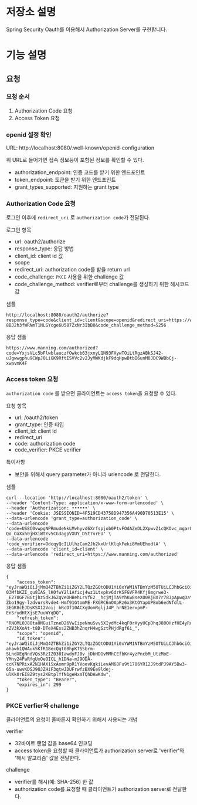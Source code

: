 # 저장소 설명
Spring Security Oauth를 이용해서 Authorization Server를 구현합니다. 

# 기능 설명
## 요청
### 요청 순서
1. Authorization Code 요청
2. Access Token 요청

### openid 설정 확인
URL: http://localhost:8080/.well-known/openid-configuration

위 URL로 들어가면 접속 정보등이 포함된 정보를 확인할 수 있다. 
- authorization_endpoint: 인증 코드를 받기 위한 엔드포인트
- token_endpoint: 토큰을 받기 위한 엔드포인트
- grant_types_supported: 지원하는 grant type

### Authorization Code 요청
로그인 이후에 `redirect_uri` 로 `authorization code`가 전달된다. 

로그인 항목
- url: oauth2/authorize
- response_type: 응답 방법
- client_id: client id 값
- scope
- redirect_uri: authorization code를 받을 return url
- code_challenge: `PKCE` 사용을 위한 challenge 값
- code_challenge_method: verifier로부터 challenge를 생성하기 위한 해시코드 값

샘플
```
http://localhost:8080/oauth2/authorize?response_type=code&client_id=client&scope=openid&redirect_uri=https://www.manning.com/authorized&code_challenge=c9wKZNLr-8BJ2h3fWRNmT1NLGYcge6U587ZxNr3IbB0&code_challenge_method=S256
```

응답 샘플
```
https://www.manning.com/authorized?code=YxjsVLc5bFlwblauczfOwkcb63jxnyLQN93FXywTOiLtRgzABkSJ42-uJgwwgphu9CWpJOLiGK9RftISVVc2v2JyMWKdjkF9dqHpwBtbI6unM0JDC9WBbCj-xwavmK4F
```

### Access token 요청
`authorization code` 를 받으면 클라이언트는 `access token`을 요청할 수 있다. 

요청 항목
- url: /oauth2/token
- grant_type: 인증 타입
- client_id: client id
- redirect_uri
- code: authorization code
- code_verifier: PKCE verifier

특이사항
- 보안을 위해서 query parameter가 아니라 urlencode 로 전달한다. 

샘플
```
curl --location 'http://localhost:8080/oauth2/token' \
--header 'Content-Type: application/x-www-form-urlencoded' \
--header 'Authorization: ••••••' \
--header 'Cookie: JSESSIONID=4F519CD43758D947356A490D70513E15' \
--data-urlencode 'grant_type=authorization_code' \
--data-urlencode 'code=US8C0vwpgNPRmudeNkLMvhyvd6Xrfspjob0PtvFOdAZeDL2XpwvZ1cQKOvc_mgarQqwRUJZLnQf71axOvUqJEQJZ5W-Qo_OaXxh0jHXiWtYv5CG3agpVXUY_D5t7vrEU' \
--data-urlencode 'code_verifier=OdcqyQcILUlhzCam2Jb2kxUrlKlqkFeki8MmUEhodlA' \
--data-urlencode 'client_id=client' \
--data-urlencode 'redirect_uri=https://www.manning.com/authorized'
```

응답 샘플
```
{
    "access_token": "eyJraWQiOiJjMmQ4ZTBhZi1iZGY2LTQzZGQtODU1Yi0xYWM1NTBmYzM5OTUiLCJhbGciOiJSUzI1NiJ9.eyJzdWIiOiJ5Y3NoaW4iLCJhdWQiOiJjbGllbnQiLCJuYmYiOjE3NDAwMDkzODIsInNjb3BlIjpbIm9wZW5pZCJdLCJpc3MiOiJodHRwOi8vbG9jYWxob3N0OjgwODAiLCJleHAiOjE3NDAwMDk2ODIsImlhdCI6MTc0MDAwOTM4MiwianRpIjoiYmJhNGE0ODMtMTIxZS00YTVhLTg1MGItMmE3MGYxM2YzZDNjIn0.gZU23fwmtjrtz0d65PeGAYKzDY8JIY9YHBKLG1sfFWC8upqurQ-03MfbKZI_qu8IAS_lK0fwY2l1Aficj4wz1Ltxpkv6drKSFGVFR4Kfj8mgrwe3-_E278GF7BGtjhz5dkJ6ZqVeDHBehLrVfE2__hcjMjTA9YhKw8seXO0RjBX7r78JpApwqDaYykGjKyx2KEiRwEF-Zbo19gy-lzdvursRvde4-Hmf91GtomME-FXGRC6nOApRz6x3KtOYapUPBob6edNfdlL-3EGK8cEJDsKSX12Voij_bRcDf10ACXgUomRgljJ4P_hrNE1erxpmP-EnSrydHtXjsE7uuWYqDQ",
    "refresh_token": "RNOML0J88ta0NGuiTzneD26VwIipeNnuSvv5XIydMc4kqF0rXyyUCpDhqJ80OHzfHE4yRuzFi09DQJ-rZV3kXoAt-t8D-DTeX4Ess2ZNB3hZnqrH4wgSztPHjdRgf6i_",
    "scope": "openid",
    "id_token": "eyJraWQiOiJjMmQ4ZTBhZi1iZGY2LTQzZGQtODU1Yi0xYWM1NTBmYzM5OTUiLCJhbGciOiJSUzI1NiJ9.eyJzdWIiOiJ5Y3NoaW4iLCJhdWQiOiJjbGllbnQiLCJhenAiOiJjbGllbnQiLCJhdXRoX3RpbWUiOjE3NDAwMDkzNjYsImlzcyI6Imh0dHA6Ly9sb2NhbGhvc3Q6ODA4MCIsImV4cCI6MTc0MDAxMTE4MiwiaWF0IjoxNzQwMDA5MzgyLCJqdGkiOiJlODNlMzE2My00Y2U2LTQ1OTktOTk2NC00ZGUxMjVmMDFlODQiLCJzaWQiOiJjdUxjVjN5R0kzMUJhMWlBRmZpZV9hMWhpRWd6RTIyOVZiOVZCajgwU1hRIn0.FWdGslx4vQILgCvoFaz04XrIqqNPHqIf2CeMEcbV9lj9FwgPGujOFOFo9NttFqz-ahawh1QWAuk5KfR18ecQgt08hpKTSSbrm-SLndXEgNndVQs3RzIZ030IawdyFJ0v_jDbHDGvMMhCEfbKr4yzPncbM_UtzMoE-YMny24PaRfgUxOeOICL_h1DNa-mJ9ODA-ccK7NPRixA2N1HAX1SxAomn9pR1YVoevKqkiLevAM68Fu9t1786YR12J9tdPJ9AY5Bw3-65a-uwvKDSJ9OJZHiF3qtwJDUFrwfzBX9Ee9ldej-ulKk0rEI8Z9tys2KBtplYfN1geHxmTQhDAwKdw",
    "token_type": "Bearer",
    "expires_in": 299
}
```


### PKCE verfier와 challenge
클라이언트의 요청이 올바른지 확인하기 위해서 사용되는 개념

verifier
- 32바이트 랜덤 값을 base64 인코딩
- access token을 요청할 때 클라이언트가 authorization server로 'verifier'와 '해시 알고리즘' 값을 전달한다. 

challenge
- verifier를 해시(예: SHA-256) 한 값
- authorization code를 요청할 때 클라이언트가 authorization server로 전달한다.

